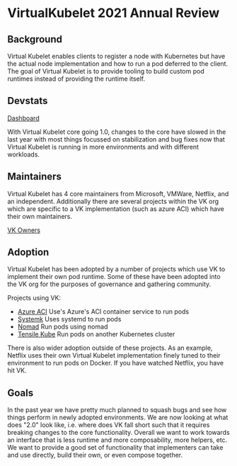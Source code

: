 # VirtualKubelet 2021 Annual Review

## Background

Virtual Kubelet enables clients to register a node with Kubernetes but have
the actual node implementation and how to run a pod deferred to the client.
The goal of Virtual Kubelet is to provide tooling to build custom pod
runtimes instead of providing the runtime itself.

## Devstats

[Dashboard](https://virtualkubelet.devstats.cncf.io/d/8/dashboards?orgId=1&refresh=15m)

With Virtual Kubelet core going 1.0, changes to the core have slowed in the
last year with most things focussed on stabilization and bug fixes now that
Virtual Kubelet is running in more environments and with different workloads.

## Maintainers

Virtual Kubelet has 4 core maintainers from Microsoft, VMWare, Netflix, and
an independent. Additionally there are several projects within the VK org
which are specific to a VK implementation (such as azure ACI) which have
their own maintainers.

[VK Owners](https://github.com/virtual-kubelet/community/blob/master/OWNERS.md)

## Adoption

Virtual Kubelet has been adopted by a number of projects which use VK to implement their own pod runtime.
Some of these have been adopted into the VK org for the purposes of governance and gathering community.

Projects using VK:

- [Azure ACI](https://github.com/virtual-kubelet/azure-aci) Use's Azure's ACI container service to run pods
- [Systemk](https://github.com/virtual-kubelet/systemk) Uses systemd to run pods
- [Nomad](https://github.com/virtual-kubelet/nomad) Run pods using nomad
- [Tensile Kube](https://github.com/virtual-kubelet/tensile-kube) Run pods on another Kubernetes cluster

There is also wider adoption outside of these projects. As an example,
Netflix uses their own Virtual Kubelet implementation finely tuned to their
environment to run pods on Docker. If you have watched Netflix, you have hit VK.

## Goals

In the past year we have pretty much planned to squash bugs and see how
things perform in newly adopted environments. We are now looking at what does
"2.0" look like, i.e. where does VK fall short such that it requires breaking
changes to the core functionality. Overall we want to work towards an
interface that is less runtime and more composability, more helpers, etc. We
want to provide a good set of functionality that implementers can take and
use directly, build their own, or even compose together.